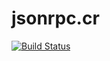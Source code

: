 # jsonrpc.cr

[![Build Status](https://travis-ci.org/galvertez/jsonrpc.cr.svg?branch=master)](https://travis-ci.org/galvertez/jsonrpc.cr)
